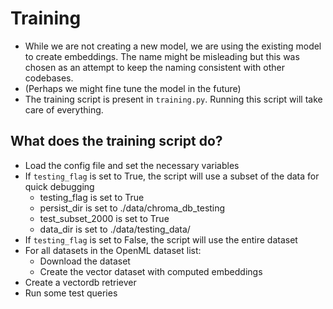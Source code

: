 # Training
- While we are not creating a new model, we are using the existing model to create embeddings. The name might be misleading but this was chosen as an attempt to keep the naming consistent with other codebases.
- (Perhaps we might fine tune the model in the future)
- The training script is present in `training.py`. Running this script will take care of everything.

## What does the training script do?
- Load the config file and set the necessary variables
- If `testing_flag` is set to True, the script will use a subset of the data for quick debugging
  - testing_flag is set to True
  - persist_dir is set to ./data/chroma_db_testing
  - test_subset_2000 is set to True
  - data_dir is set to ./data/testing_data/
- If `testing_flag` is set to False, the script will use the entire dataset
- For all datasets in the OpenML dataset list:
  - Download the dataset
  - Create the vector dataset with computed embeddings
- Create a vectordb retriever 
- Run some test queries